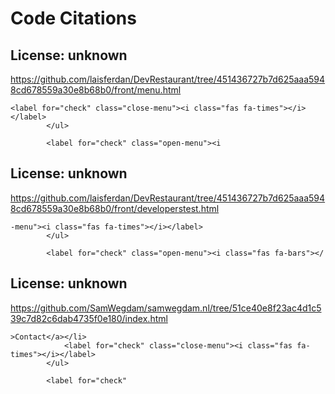 # Code Citations

## License: unknown
https://github.com/laisferdan/DevRestaurant/tree/451436727b7d625aaa5948cd678559a30e8b68b0/front/menu.html

```
<label for="check" class="close-menu"><i class="fas fa-times"></i></label>
        </ul>

        <label for="check" class="open-menu"><i
```


## License: unknown
https://github.com/laisferdan/DevRestaurant/tree/451436727b7d625aaa5948cd678559a30e8b68b0/front/developerstest.html

```
-menu"><i class="fas fa-times"></i></label>
        </ul>

        <label for="check" class="open-menu"><i class="fas fa-bars"></
```


## License: unknown
https://github.com/SamWegdam/samwegdam.nl/tree/51ce40e8f23ac4d1c539c7d82c6dab4735f0e180/index.html

```
>Contact</a></li>
            <label for="check" class="close-menu"><i class="fas fa-times"></i></label>
        </ul>

        <label for="check"
```

